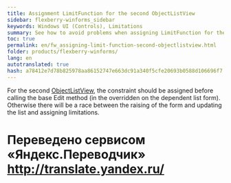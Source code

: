 ```yaml
--- 
title: Assignment LimitFunction for the second ObjectListView 
sidebar: flexberry-winforms_sidebar 
keywords: Windows UI (Controls), Limitations 
summary: See how to avoid problems when assigning LimitFunction for the second ObjectListView 
toc: true 
permalink: en/fw_assigning-limit-function-second-objectlistview.html 
folder: products/flexberry-winforms/ 
lang: en 
autotranslated: true 
hash: a78412e7d78b825978aa86152747e663dc91a340f5cfe20693b0588d106696f7 
--- 
```


For the second [ObjectListView](fw_objectlistview.html), the constraint should be assigned before calling the base Edit method (in the overridden on the dependent list form). Otherwise there will be a race between the raising of the form and updating the list and assigning limitations.


 # Переведено сервисом «Яндекс.Переводчик» http://translate.yandex.ru/